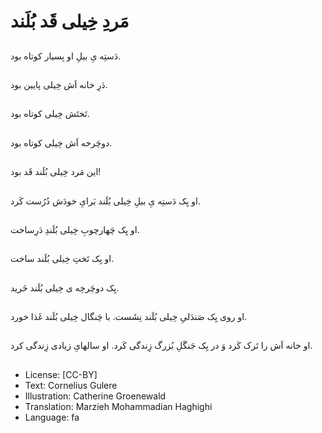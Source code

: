# مَردِ خِیلی قَد بُلَند

##
دَستِه یِ بیلِ او بِسیار کوتاه بود.

##
دَرِ خانه اَش خِیلی پایین بود.

##
تَختَش خِیلی کوتاه بود.

##
دوچَرخه اَش خِیلی کوتاه بود.

##
این مَرد خِیلی بُلَند قَد بود!

##
او یِک دَستِه یِ بیلِ خِیلی بُلَند بَرایِ خودَش دُرُست کَرد.

##
او یِک چَهارچوبِ خِیلی بُلَندِ دَرِساخت.

##
او یِک تَختِ خِیلی بُلَند ساخت.

##
یِک دوچَرخِه ی خِیلی بُلَند خَرید.

##
او روی یِک صَندَلیِ خِیلی بُلَند نِشَست. با چَنگال خِیلی بُلَند غَذا خورد.

##
او خانه اَش را تَرک کَرد وَ در یِک جَنگَلِ بُزرگ زِندگی کَرد. او سالهایِ زیادی زِندگی کرد.

##
* License: [CC-BY]
* Text: Cornelius Gulere
* Illustration: Catherine Groenewald
* Translation: Marzieh Mohammadian Haghighi
* Language: fa
